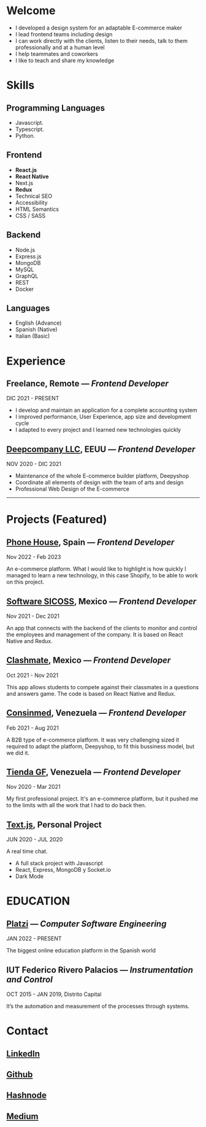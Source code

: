 # Welcome
- I developed a design system for an adaptable E-commerce maker
- I lead frontend teams including design
- I can work directly with the clients, listen to their needs, talk to them professionally and at a human level
- I help teammates and coworkers
- I like to teach and share my knowledge

# Skills

## Programming Languages
- Javascript.
- Typescript.
- Python.

## Frontend
- **React.js**
- **React Native**
- Next.js
- **Redux**
- Technical SEO
- Accessibility
- HTML Semantics
- CSS / SASS

## Backend
- Node.js
- Express.js
- MongoDB
- MySQL
- GraphQL
- REST
- Docker


## Languages
- English (Advance)
- Spanish (Native)
- Italian (Basic)


# Experience


## **Freelance, Remote** *— Frontend Developer*
DIC 2021 - PRESENT

- I develop and maintain an application for a complete accounting system
- I improved performance, User Experience, app size and development cycle
- I adapted to every project and I learned new technologies quickly


## **[Deepcompany LLC](https://www.deepcompany.com), EEUU** *— Frontend Developer*
NOV 2020 - DIC 2021

- Maintenance of the whole E-commerce builder platform, Deepyshop
- Coordinate all elements of design with the team of arts and design
- Professional Web Design of the E-commerce


---

# Projects (Featured)

## **[Phone House](https://www.phonehouse.es), Spain** *— Frontend Developer*
Nov 2022 - Feb 2023

An e-commerce platform. What I would like to highlight is how quickly I managed to learn a new technology, in this case Shopify, to be able to work on this project.

## **[Software SICOSS](https://apps.apple.com/no/app/si-m%C3%B3vil/id1500641662), Mexico** *— Frontend Developer*
Nov 2021 - Dec 2021

An app that connects with the backend of the clients to monitor and control the employees and management of the company. It is based on React Native and Redux.

## **[Clashmate](https://apps.apple.com/us/app/clashmate/id1526601121), Mexico** *— Frontend Developer*
Oct 2021 - Nov 2021

This app allows students to compete against their classmates in a questions and answers game. The code is based on React Native and Redux.

## **[Consinmed](https://www.tiendagf.com), Venezuela** *— Frontend Developer*
Feb 2021 - Aug 2021

A B2B type of e-commerce platform. It was very challenging sized it required to adapt the platform, Deepyshop, to fit this bussiness model, but we did it.

## **[Tienda GF](https://www.tiendagf.com), Venezuela** *— Frontend Developer*
Nov 2020 - Mar 2021

My first professional project. It's an e-commerce platform, but it pushed me to the limits with all the work that I had to do back then.


## **[Text.js](https://henryjperez.github.io/text-js/), Personal Project**
JUN 2020 - JUL 2020

A real time chat.

- A full stack project with Javascript
- React, Express, MongoDB y Socket.io
- Dark Mode




# EDUCATION 


## **[Platzi](https://platzi.com)** *— Computer Software Engineering*
JAN 2022 - PRESENT

The biggest online education platform in the Spanish world

## **IUT Federico Rivero Palacios** *— Instrumentation and Control*

OCT 2015 - JAN 2019, Distrito Capital

It’s the automation and measurement of the processes through systems.


# Contact

## [LinkedIn](https://www.linkedin.com/in/henryjperez/)
## [Github](https://github.com/henryjperez)
## [Hashnode](https://henryjperez.hashnode.dev/)
## [Medium](https://medium.com/@henryjperez)

<!--
**henryjperez/henryjperez** is a ✨ _special_ ✨ repository because its `README.md` (this file) appears on your GitHub profile.

Here are some ideas to get you started:

- 🔭 I’m currently working on ...
- 🌱 I’m currently learning ...
- 👯 I’m looking to collaborate on ...
- 🤔 I’m looking for help with ...
- 💬 Ask me about ...
- 📫 How to reach me: ...
- 😄 Pronouns: ...
- ⚡ Fun fact: ...
-->
